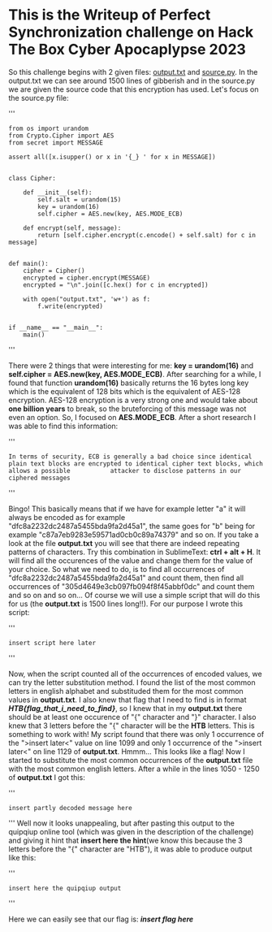 # This is the Writeup of Perfect Synchronization challenge on Hack The Box Cyber Apocaplypse 2023
So this challenge begins with 2 given files: [output.txt]() and [source.py](). In the output.txt we can see around 1500 lines of gibberish and in the source.py 
we are given the source code that this encryption has used. Let's focus on the source.py file:

'''

    from os import urandom
    from Crypto.Cipher import AES
    from secret import MESSAGE

    assert all([x.isupper() or x in '{_} ' for x in MESSAGE])


    class Cipher:

        def __init__(self):
            self.salt = urandom(15)
            key = urandom(16)
            self.cipher = AES.new(key, AES.MODE_ECB)

        def encrypt(self, message):
            return [self.cipher.encrypt(c.encode() + self.salt) for c in message]


    def main():
        cipher = Cipher()
        encrypted = cipher.encrypt(MESSAGE)
        encrypted = "\n".join([c.hex() for c in encrypted])

        with open("output.txt", 'w+') as f:
            f.write(encrypted)


    if __name__ == "__main__":
        main()
    
'''

There were 2 things that were interesting for me: **key = urandom(16)** and **self.cipher = AES.new(key, AES.MODE_ECB)**. After searching for a while, I found that
function **urandom(16)** basically returns the 16 bytes long key which is the equivalent of 128 bits which is the equivalent of AES-128 encryption.
AES-128 encryption is a very strong one and would take about **one billion years** to break, so the bruteforcing of this message was not even an option.
So, I focused on **AES.MODE_ECB**. After a short research I was able to find this information:

'''

    In terms of security, ECB is generally a bad choice since identical plain text blocks are encrypted to identical cipher text blocks, which allows a possible           attacker to disclose patterns in our ciphered messages
   
'''

Bingo! This basically means that if we have for example letter "a" it will always be encoded as for example "dfc8a2232dc2487a5455bda9fa2d45a1", the same goes for
"b" being for example "c87a7eb9283e59571ad0cb0c89a74379" and so on. If you take a look at the file **output.txt** you will see that there are indeed repeating patterns
of characters. Try this combination in SublimeText: **ctrl + alt + H**. It will find all the occurences of the value and change them for the value of your choice.
So what we need to do, is to find all occurrences of "dfc8a2232dc2487a5455bda9fa2d45a1" and count them, then find all occurrences of "305d4649e3cb097fb094f8f45abbf0dc"
and count them and so on and so on... Of course we will use a simple script that will do this for us (the **output.txt** is 1500 lines long!!). For our purpose I wrote this script:

'''

    insert script here later
    
'''

Now, when the script counted all of the occurrences of encoded values, we can try the letter substitution method. I found the list of the most common letters in english alphabet and substituded them for the most common values in **output.txt**. I also knew that flag that I need to find is in format
**_HTB{flag_that_i_need_to_find}_**, so I knew that in my **output.txt** there should be at least one occurence of "{" character and "}" character. I also knew that 3 letters before the "{" character will be the **HTB** letters. This is something to work with! My script found that there was only 1 occurrence of the ">insert later<" value on line 1099 and only 1 occurrence of the ">insert later<" on line 1129 of **output.txt**. Hmmm... This looks like a flag! Now I started to substitute the most common occurrences of the **output.txt** file with the most common english letters. After a while in the lines 1050 - 1250 of **output.txt** I got this:

'''

    insert partly decoded message here
    
'''
Well now it looks unappealing, but after pasting this output to the quipqiup online tool (which was given in the description of the challenge) and giving it hint that **insert here the hint**(we know this because the 3 letters before the "{" character are "HTB"), it was able to produce output like this:

'''

    insert here the quipqiup output
    
'''

Here we can easily see that our flag is: **_insert flag here_**
